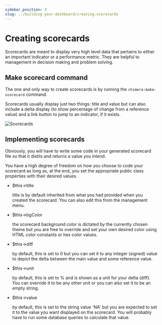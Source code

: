 ```yaml
---
sidebar_position: 3
slug: ../building-your-dashboard/creating-scorecards
---
```


# Creating scorecards
Scorecards are meant to display very high level data that pertains to either an important indicator or a performance metric. They are helpful to management in decision making and problem solving.

## Make scorecard command
The one and only way to create scorecards is by running the `chimera:make-scorecard` command.

Scorecards usually display just two things: title and value but can also include a delta display (to show percentage of change from a reference value) and a link button to jump to an indicator, if it exists.

![Scorecards](/img/developer/building-your-dashboard/scorecards.png)

## Implementing scorecards
Obviously, you will have to write some code in your generated scorecard file so that it distils and returns a value you intend.

You have a high degree of freedom on how you choose to code your scorecard as long as, at the end, you set the appropriate public class properties with their desired values.

- $this->title

    title is by default inherited from what you had provided when you created the scorecard. You can also edit this from the management menu.

- $this->bgColor

    the scorecard background color is dictated by the currently chosen theme but you are free to override and set your own desired color using HTML color constants or hex color values.

- $this->diff

    by default, this is set to 0 but you can set it to any integer (signed) value to depict the delta between the main value and some reference value.

- $this->unit

    by default, this is set to % and is shown as a unit for your delta (diff). You can override it to be any other unit or you can also set it to be an empty string.

- $this->value

    by default, this is set to the string value 'NA' but you are expected to set it to the value you want displayed on the scorecard. You will probably have to run some database queries to calculate that value.